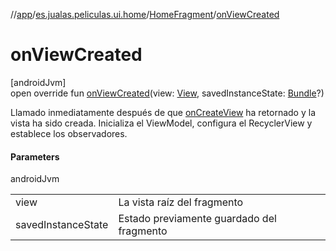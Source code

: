 //[app](../../../index.md)/[es.jualas.peliculas.ui.home](../index.md)/[HomeFragment](index.md)/[onViewCreated](on-view-created.md)

# onViewCreated

[androidJvm]\
open override fun [onViewCreated](on-view-created.md)(view: [View](https://developer.android.com/reference/kotlin/android/view/View.html), savedInstanceState: [Bundle](https://developer.android.com/reference/kotlin/android/os/Bundle.html)?)

Llamado inmediatamente después de que [onCreateView](on-create-view.md) ha retornado y la vista ha sido creada. Inicializa el ViewModel, configura el RecyclerView y establece los observadores.

#### Parameters

androidJvm

| | |
|---|---|
| view | La vista raíz del fragmento |
| savedInstanceState | Estado previamente guardado del fragmento |
